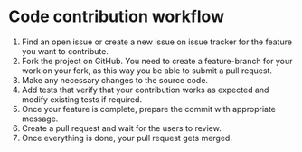 # Сode contribution workflow

1. Find an open issue or create a new issue on issue tracker for the feature
you want to contribute. 
2. Fork the project on GitHub. You need to create a feature-branch for your
work on your fork, as this way you be able to submit a pull request.
3. Make any necessary changes to the source code.
4. Add tests that verify that your contribution works as expected and modify
existing tests if required.
7. Once your feature is complete, prepare the commit with appropriate message.
8. Create a pull request and wait for the users to review.
9. Once everything is done, your pull request gets merged.
